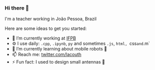 ### Hi there 👋


I'm a teacher working in João Pessoa, Brazil

Here are some ideas to get you started:

- 🔭 I’m currently working at [IFPB](https://www.ifpb.edu.br/)
- ⚙️ I use daily: `.cpp`, `.ipynb`, `py` and sometimes `.js`, `html, `css` and `.m` 
- 🌱 I’m currently learning about mobile robots 🦿
- 📫 Reach me: [twitter.com/lacouth](twitter.com/lacouth)
- ⚡ Fun fact: I used to design small antennas 📡

